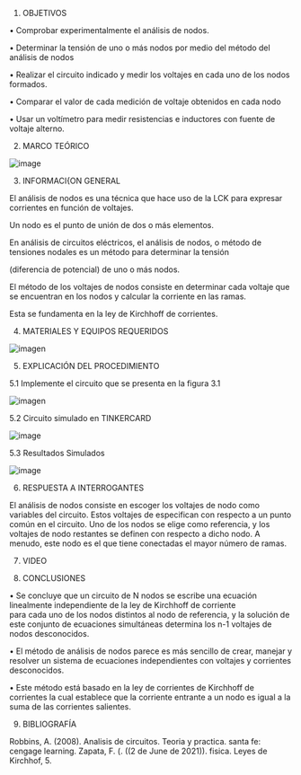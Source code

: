 1. OBJETIVOS

•	Comprobar experimentalmente el análisis de nodos.


•	Determinar la tensión de uno o más nodos por medio del método del análisis de nodos 


•	Realizar el circuito indicado y medir los voltajes en cada uno de los nodos formados.


•	Comparar el valor de cada medición de voltaje obtenidos en cada nodo


•	Usar un voltímetro para medir resistencias e inductores con fuente de voltaje alterno.




2. MARCO TEÓRICO

![image](https://user-images.githubusercontent.com/85263529/122842414-f6bcf880-d2c2-11eb-891f-84a07f564c16.png)



3. INFORMACI{ON GENERAL

El análisis de nodos es una técnica que hace uso de la LCK para expresar corrientes en función de voltajes.

Un nodo es el punto de unión de dos o más elementos.

En análisis de circuitos eléctricos, el análisis de nodos, o método de tensiones nodales es un método para determinar la tensión

(diferencia de potencial) de uno o más nodos.

El método de los voltajes de nodos consiste en determinar cada voltaje que se encuentran en los nodos y calcular la corriente en las ramas.

Esta se fundamenta en la ley de Kirchhoff de corrientes.



4. MATERIALES Y EQUIPOS REQUERIDOS

![imagen](https://user-images.githubusercontent.com/85263529/122841136-2965f180-d2c1-11eb-8b83-9749b8218e0b.png)

5. EXPLICACIÓN DEL PROCEDIMIENTO

 5.1 Implemente el circuito que se presenta en la figura 3.1
 
 ![imagen](https://user-images.githubusercontent.com/85263529/122841366-5f0ada80-d2c1-11eb-91e4-663185967e33.png)
 
 5.2 Circuito simulado en TINKERCARD
 
![image](https://user-images.githubusercontent.com/85263529/122866387-7495f980-d2ed-11eb-97f1-d4d02669468a.png)

 5.3 Resultados Simulados
 
![image](https://user-images.githubusercontent.com/85263529/122866302-57612b00-d2ed-11eb-8e62-b778f03be338.png)

 

6. RESPUESTA A INTERROGANTES

El análisis de nodos consiste en escoger los voltajes de nodo como variables del circuito. Estos voltajes de especifican con respecto a un punto común en el circuito. Uno de los nodos se elige como referencia, y los voltajes de nodo restantes se definen con respecto a dicho nodo. A menudo, este nodo es el que tiene conectadas el mayor número de ramas. 



7. VIDEO


8. CONCLUSIONES

•	Se concluye que un circuito de N nodos se escribe una ecuación linealmente independiente de la ley de Kirchhoff de corriente  
para cada uno de los   nodos distintos al nodo de referencia, y la solución de este conjunto de ecuaciones simultáneas determina los n-1  voltajes de nodos desconocidos.


•	El método de análisis de nodos parece es más sencillo de crear, manejar y resolver un sistema de ecuaciones independientes con voltajes y corrientes desconocidos.


•	Este método está basado en la ley de corrientes de Kirchhoff de corrientes la cual establece que la corriente entrante a un nodo es igual a la suma de las corrientes salientes.




9. BIBLIOGRAFÍA

Robbins, A. (2008). Analisis de circuitos. Teoria y practica. santa fe: cengage learning. Zapata, F. (. ((2 de June de 2021)). fisica. Leyes de Kirchhof, 5.
